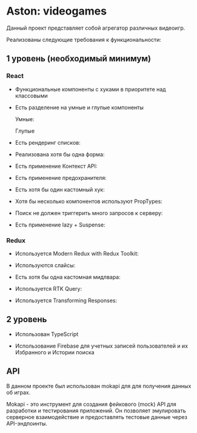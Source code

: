 # Aston: videogames

Данный проект представляет собой агрегатор различных видеоигр.

Реализованы следующие требования к функциональности:

## 1 уровень (необходимый минимум)

### React

- Функциональные компоненты c хуками в приоритете над классовыми

- Есть разделение на умные и глупые компоненты

  Умные:

  Глупые

- Есть рендеринг списков:

- Реализована хотя бы одна форма:

- Есть применение Контекст API:

- Есть применение предохранителя:

- Есть хотя бы один кастомный хук:

- Хотя бы несколько компонентов используют PropTypes:

- Поиск не должен триггерить много запросов к серверу:

- Есть применение lazy + Suspense:

### Redux

- Используется Modern Redux with Redux Toolkit:

- Используются слайсы:

- Есть хотя бы одна кастомная мидлвара:

- Используется RTK Query:

- Используется Transforming Responses:

## 2 уровень

- Использован TypeScript

- Использование Firebase для учетных записей пользователей и их Избранного и Истории поиска

## API

В данном проекте был использован mokapi для для получения данных об играх.

Mokapi - это инструмент для создания фейкового (mock) API для разработки и тестирования приложений. Он позволяет эмулировать серверное взаимодействие и предоставлять тестовые данные через API-эндпоинты.
